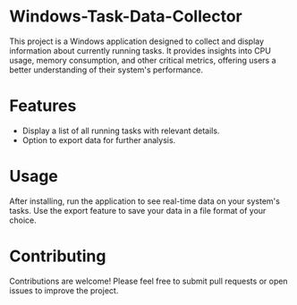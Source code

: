 # Windows-Task-Data-Collector
 This project is a Windows application designed to collect and display information about currently running tasks. It provides insights into CPU usage, memory consumption, and other critical metrics, offering users a better understanding of their system's performance.

# Features
* Display a list of all running tasks with relevant details.
* Option to export data for further analysis.

# Usage
 After installing, run the application to see real-time data on your system's tasks. Use the export feature to save your data in a file format of your choice.

# Contributing
 Contributions are welcome! Please feel free to submit pull requests or open issues to improve the project.



